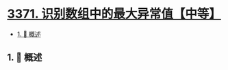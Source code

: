 # [3371. 识别数组中的最大异常值【中等】](https://github.com/Tdahuyou/TNotes.leetcode/tree/main/notes/3371.%20%E8%AF%86%E5%88%AB%E6%95%B0%E7%BB%84%E4%B8%AD%E7%9A%84%E6%9C%80%E5%A4%A7%E5%BC%82%E5%B8%B8%E5%80%BC%E3%80%90%E4%B8%AD%E7%AD%89%E3%80%91)

<!-- region:toc -->

- [1. 📝 概述](#1--概述)

<!-- endregion:toc -->

## 1. 📝 概述
